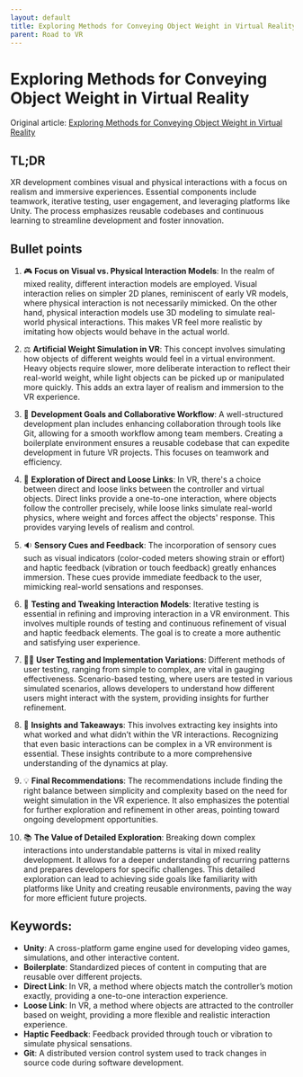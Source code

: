```yaml
---
layout: default
title: Exploring Methods for Conveying Object Weight in Virtual Reality
parent: Road to VR
---
```


# Exploring Methods for Conveying Object Weight in Virtual Reality
Original article: [Exploring Methods for Conveying Object Weight in Virtual Reality](https://www.roadtovr.com/b-reel-simulating-object-weight-mass-virtual-reality-motion-controllers/)

## TL;DR
XR development combines visual and physical interactions with a focus on realism and immersive experiences. Essential components include teamwork, iterative testing, user engagement, and leveraging platforms like Unity. The process emphasizes reusable codebases and continuous learning to streamline development and foster innovation.

## Bullet points
1. 🎮 **Focus on Visual vs. Physical Interaction Models**: In the realm of mixed reality, different interaction models are employed. Visual interaction relies on simpler 2D planes, reminiscent of early VR models, where physical interaction is not necessarily mimicked. On the other hand, physical interaction models use 3D modeling to simulate real-world physical interactions. This makes VR feel more realistic by imitating how objects would behave in the actual world.

2. ⚖️ **Artificial Weight Simulation in VR**: This concept involves simulating how objects of different weights would feel in a virtual environment. Heavy objects require slower, more deliberate interaction to reflect their real-world weight, while light objects can be picked up or manipulated more quickly. This adds an extra layer of realism and immersion to the VR experience.

3. 🚀 **Development Goals and Collaborative Workflow**: A well-structured development plan includes enhancing collaboration through tools like Git, allowing for a smooth workflow among team members. Creating a boilerplate environment ensures a reusable codebase that can expedite development in future VR projects. This focuses on teamwork and efficiency.

4. 🔗 **Exploration of Direct and Loose Links**: In VR, there's a choice between direct and loose links between the controller and virtual objects. Direct links provide a one-to-one interaction, where objects follow the controller precisely, while loose links simulate real-world physics, where weight and forces affect the objects' response. This provides varying levels of realism and control.

5. 🔉 **Sensory Cues and Feedback**: The incorporation of sensory cues such as visual indicators (color-coded meters showing strain or effort) and haptic feedback (vibration or touch feedback) greatly enhances immersion. These cues provide immediate feedback to the user, mimicking real-world sensations and responses.

6. 🧪 **Testing and Tweaking Interaction Models**: Iterative testing is essential in refining and improving interaction in a VR environment. This involves multiple rounds of testing and continuous refinement of visual and haptic feedback elements. The goal is to create a more authentic and satisfying user experience.

7. 🧑‍💻 **User Testing and Implementation Variations**: Different methods of user testing, ranging from simple to complex, are vital in gauging effectiveness. Scenario-based testing, where users are tested in various simulated scenarios, allows developers to understand how different users might interact with the system, providing insights for further refinement.

8. 🧠 **Insights and Takeaways**: This involves extracting key insights into what worked and what didn’t within the VR interactions. Recognizing that even basic interactions can be complex in a VR environment is essential. These insights contribute to a more comprehensive understanding of the dynamics at play.

9. 💡 **Final Recommendations**: The recommendations include finding the right balance between simplicity and complexity based on the need for weight simulation in the VR experience. It also emphasizes the potential for further exploration and refinement in other areas, pointing toward ongoing development opportunities.

10. 📚 **The Value of Detailed Exploration**: Breaking down complex interactions into understandable patterns is vital in mixed reality development. It allows for a deeper understanding of recurring patterns and prepares developers for specific challenges. This detailed exploration can lead to achieving side goals like familiarity with platforms like Unity and creating reusable environments, paving the way for more efficient future projects.

## Keywords:
- **Unity**: A cross-platform game engine used for developing video games, simulations, and other interactive content.
- **Boilerplate**: Standardized pieces of content in computing that are reusable over different projects.
- **Direct Link**: In VR, a method where objects match the controller’s motion exactly, providing a one-to-one interaction experience.
- **Loose Link**: In VR, a method where objects are attracted to the controller based on weight, providing a more flexible and realistic interaction experience.
- **Haptic Feedback**: Feedback provided through touch or vibration to simulate physical sensations.
- **Git**: A distributed version control system used to track changes in source code during software development.
